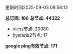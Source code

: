 更新时间2025-09-03 08:56:12

**总订阅: 188**
**总节点: 44322**
- vless节点: 20080
- hysteria2节点: 17

**google ping有效节点: 171**
